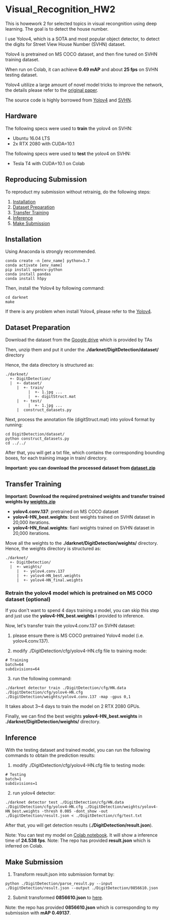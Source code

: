 # Visual_Recognition_HW2

This is howework 2 for selected topics in visual recongnition using deep learning. The goal is to detect the house number.

I use Yolov4, which is a SOTA and most popular object detector, to detect the digits for Street View House Number (SVHN) dataset. 

Yolov4 is pretrained on MS COCO dataset, and then fine tuned on SVHN training dataset.

When run on Colab, it can achieve **0.49 mAP** and about **25 fps** on SVHN testing dataset.

Yolov4 uitilize a large amount of novel model tricks to improve the network, the details please refer to the [original paper](https://arxiv.org/abs/2004.10934).

The source code is highly borrowed from [Yolov4](https://github.com/AlexeyAB/darknet) and [SVHN](https://github.com/pavitrakumar78/Street-View-House-Numbers-SVHN-Detection-and-Classification-using-CNN).

## Hardware
The following specs were used to **train** the yolov4 on SVHN:
- Ubuntu 16.04 LTS
- 2x RTX 2080 with CUDA=10.1

The following specs were used to **test** the yolov4 on SVHN:
- Tesla T4 with CUDA=10.1 on Colab


## Reproducing Submission
To reproduct my submission without retrainig, do the following steps:
1. [Installation](#installation)
2. [Dataset Preparation](#dataset-preparation)
3. [Transfer Training](#transfer-training)
4. [Inference](#inference)
5. [Make Submission](#make-submission)

## Installation
Using Anaconda is strongly recommended.
```
conda create -n [env_name] python=3.7
conda activate [env_name]
pip install opencv-python
conda install pandas
conda install h5py
```

Then, install the Yolov4 by following command:
```
cd darknet
make
```

If there is any problem when install Yolov4, please refer to the [Yolov4](https://github.com/AlexeyAB/darknet).

## Dataset Preparation
Download the dataset from the [Google drive](https://drive.google.com/drive/u/1/folders/1Ob5oT9Lcmz7g5mVOcYH3QugA7tV3WsSl) which is provided by TAs

Then, unzip them and put it under the **./darknet/DigitDetection/dataset/** directory

Hence, the data directory is structured as:
```
./darknet/
  +- DigitDetection/
  |  +- dataset/
     |  +- train/
          |  +- 1.jpg ...
          |  +- digitStruct.mat
     |  +- test/
          |  +- 1.jpg ...
     |  construct_datasets.py    
```

Next, process the annotation file (digitStruct.mat) into yolov4 format by running:
```
cd DigitDetection/dataset/
python construct_datasets.py
cd ../../
```
After that, you will get a txt file, which contains the corresponding bounding boxes, for each training image in train/ directory.

**Important: you can download the processed dataset from [dataset.zip](https://drive.google.com/file/d/1dlNmVJmfG9Df9z21hZwKe9hR_h-dPhuG/view?usp=sharing)**

## Transfer Training
**Important: Download the required pretrained weights and transfer trained weights by [weights.zip](https://drive.google.com/file/d/16GZVXv3TJ7jCptoKbXecIS2hxq25dr3H/view?usp=sharing)**

- **yolov4.conv.137**: pretrained on MS COCO dataset
- **yolov4-HN_best.weights**: best weights trained on SVHN dataset in 20,000 iterations.
- **yolov4-HN_final.weights**: fianl weights trained on SVHN dataset in 20,000 iterations. 

Move all the weights to the **./darknet/DigitDetection/weights/** directory.
Hence, the weights directory is structured as:
```
./darknet/
  +- DigitDetection/
  |  +- weights/
     |  +- yolov4.conv.137
     |  +- yolov4-HN_best.weights
     |  +- yolov4-HN_final.weights
```

### Retrain the yolov4 model which is pretrained on MS COCO dataset (optional)
If you don't want to spend 4 days training a model, you can skip this step and just use the **yolov4-HN_best.weights** I provided to inference. 

Now, let's transfer train the yolov4.conv.137 on SVHN dataset:

1. please ensure there is MS COCO pretrained Yolov4 model (i.e. yolov4.conv.137).

2. modify ./DigitDetection/cfg/yolov4-HN.cfg file to training mode:
```
# Training
batch=64
subdivisions=64
```

3. run the following command:
```
./darknet detector train ./DigitDetection/cfg/HN.data ./DigitDetection/cfg/yolov4-HN.cfg ./DigitDetection/weights/yolov4.conv.137 -map -gpus 0,1
```
It takes about 3~4 days to train the model on 2 RTX 2080 GPUs.

Finally, we can find the best weights **yolov4-HN_best.weights** in **./darknet/DigitDetection/weights/** directory.


## Inference
With the testing dataset and trained model, you can run the following commands to obtain the prediction results:

1. modify ./DigitDetection/cfg/yolov4-HN.cfg file to testing mode:
```
# Testing
batch=1
subdivisions=1
```
2. run yolov4 detector:
```
./darknet detector test ./DigitDetection/cfg/HN.data ./DigitDetection/cfg/yolov4-HN.cfg ./DigitDetection/weights/yolov4-HN_best.weights -thresh 0.005 -dont_show -out ./DigitDetection/result.json < ./DigitDetection/cfg/test.txt
```

After that, you will get detection results (**./DigitDetection/result.json**).

Note: You can test my model on [Colab notebook](https://colab.research.google.com/drive/1cdcXTFOS86gu9-ziz4vtU19kIUxt_AtG?usp=sharing). It will show a inference time of **24.538 fps**.
Note: The repo has provided **result.json** which is inferred on Colab.

## Make Submission
1. Transform result.json into submission format by:
```
python ./DigitDetection/parse_result.py --input ./DigitDetection/result.json --output ./DigitDetection/0856610.json
```
2. Submit transformed **0856610.json** to [here](https://drive.google.com/drive/folders/1QNW9YvzFM7Nmg0PqUqbjgqpFyoo1wBEu).

Note: the repo has provided **0856610.json** which is corresponding to my submission with **mAP 0.49137**. 

